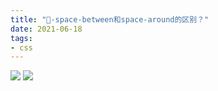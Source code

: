 ```yaml
---
title: "🌈-space-between和space-around的区别？"
date: 2021-06-18
tags: 
- css
---
```

![](https://upload-images.jianshu.io/upload_images/15312191-5bec8d6dbbba5744.png?imageMogr2/auto-orient/strip%7CimageView2/2/w/1240)
![](https://upload-images.jianshu.io/upload_images/15312191-5fc3f26913c82050.png?imageMogr2/auto-orient/strip%7CimageView2/2/w/1240)
